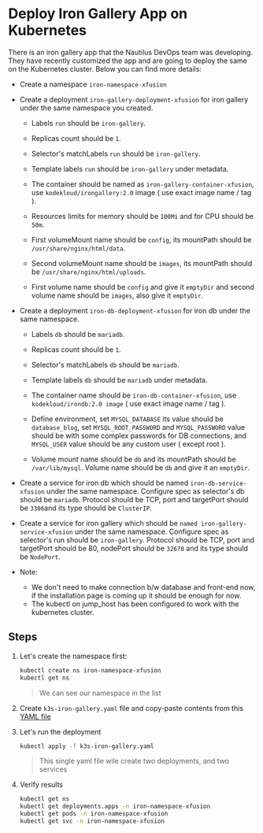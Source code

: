 # Deploy Iron Gallery App on Kubernetes

There is an iron gallery app that the Nautilus DevOps team was developing. They have recently customized the app and are going to deploy the same on the Kubernetes cluster. Below you can find more details:

- Create a namespace `iron-namespace-xfusion`

- Create a deployment `iron-gallery-deployment-xfusion` for iron gallery under the same namespace you created.

  - Labels `run` should be `iron-gallery`.

  - Replicas count should be `1`.

  - Selector's matchLabels `run` should be `iron-gallery`.

  - Template labels `run` should be `iron-gallery` under metadata.

  - The container should be named as `iron-gallery-container-xfusion`, use `kodekloud/irongallery:2.0` image ( use exact image name / tag ).

  - Resources limits for memory should be `100Mi` and for CPU should be `50m`.

  - First volumeMount name should be `config`, its mountPath should be `/usr/share/nginx/html/data`.

  - Second volumeMount name should be `images`, its mountPath should be `/usr/share/nginx/html/uploads`.

  - First volume name should be `config` and give it `emptyDir` and second volume name should be `images`, also give it `emptyDir`.

- Create a deployment `iron-db-deployment-xfusion` for iron db under the same namespace.

  - Labels `db` should be `mariadb`.

  - Replicas count should be `1`.

  - Selector's matchLabels `db` should be `mariadb`.

  - Template labels `db` should be `mariadb` under metadata.

  - The container name should be `iron-db-container-xfusion`, use `kodekloud/irondb:2.0 image` ( use exact image name / tag ).

  - Define environment, set `MYSQL_DATABASE` its value should be `database_blog`, set `MYSQL_ROOT_PASSWORD` and `MYSQL_PASSWORD` value should be with some complex passwords for DB connections, and `MYSQL_USER` value should be any custom user ( except root ).

  - Volume mount name should be `db` and its mountPath should be `/var/lib/mysql`. Volume name should be `db` and give it an `emptyDir`.

- Create a service for iron db which should be named `iron-db-service-xfusion` under the same namespace. Configure spec as selector's db should be `mariadb`. Protocol should be TCP, port and targetPort should be `3306`and its type should be `ClusterIP`.

- Create a service for iron gallery which should be `named iron-gallery-service-xfusion` under the same namespace. Configure spec as selector's run should be `iron-gallery`. Protocol should be TCP, port and targetPort should be 80, nodePort should be `32678` and its type should be `NodePort`.

- Note:
  - We don't need to make connection b/w database and front-end now, if the installation page is coming up it should be enough for now.
  - The kubectl on jump_host has been configured to work with the kubernetes cluster.

## Steps

1. Let's create the namespace first:

    ```sh
    kubectl create ns iron-namespace-xfusion
    kubectl get ns
    ```

    > We can see our namespace in the list

2. Create `k3s-iron-gallery.yaml` file and copy-paste contents from this [YAML file](../files/k3s-iron-gallery-deployment-63.yaml)

3. Let's run the deployment

    ```sh
    kubectl apply -f k3s-iron-gallery.yaml
    ```

    > This single yaml file wile create two deployments, and two services

4. Verify results

    ```sh
    kubectl get ns
    kubectl get deployments.apps -n iron-namespace-xfusion
    kubectl get pods -n iron-namespace-xfusion
    kubectl get svc -n iron-namespace-xfusion
    ```
